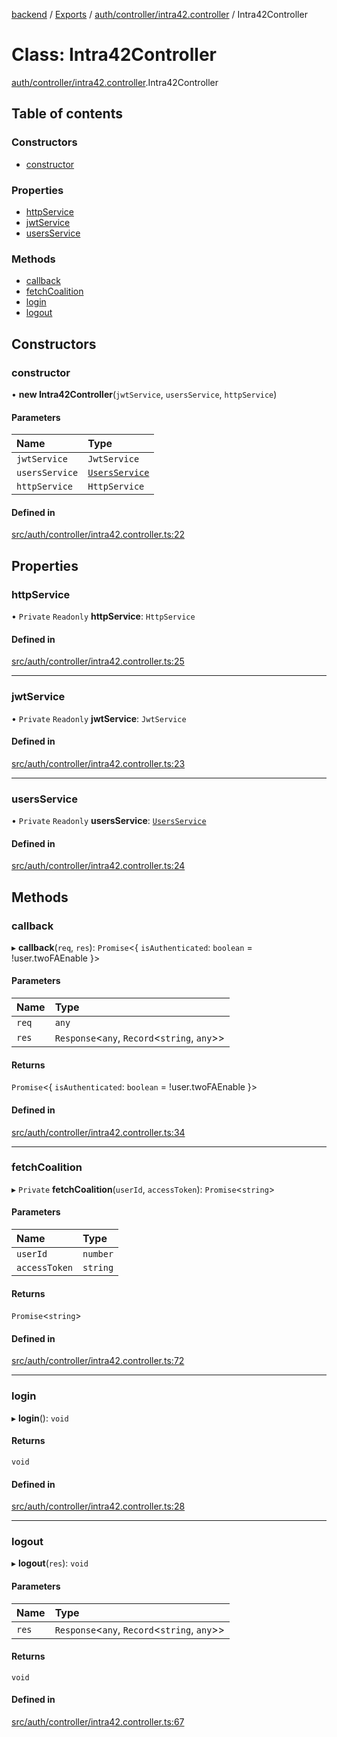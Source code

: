 [backend](../README.md) / [Exports](../modules.md) / [auth/controller/intra42.controller](../modules/auth_controller_intra42_controller.md) / Intra42Controller

# Class: Intra42Controller

[auth/controller/intra42.controller](../modules/auth_controller_intra42_controller.md).Intra42Controller

## Table of contents

### Constructors

- [constructor](auth_controller_intra42_controller.Intra42Controller.md#constructor)

### Properties

- [httpService](auth_controller_intra42_controller.Intra42Controller.md#httpservice)
- [jwtService](auth_controller_intra42_controller.Intra42Controller.md#jwtservice)
- [usersService](auth_controller_intra42_controller.Intra42Controller.md#usersservice)

### Methods

- [callback](auth_controller_intra42_controller.Intra42Controller.md#callback)
- [fetchCoalition](auth_controller_intra42_controller.Intra42Controller.md#fetchcoalition)
- [login](auth_controller_intra42_controller.Intra42Controller.md#login)
- [logout](auth_controller_intra42_controller.Intra42Controller.md#logout)

## Constructors

### constructor

• **new Intra42Controller**(`jwtService`, `usersService`, `httpService`)

#### Parameters

| Name | Type |
| :------ | :------ |
| `jwtService` | `JwtService` |
| `usersService` | [`UsersService`](users_users_service.UsersService.md) |
| `httpService` | `HttpService` |

#### Defined in

[src/auth/controller/intra42.controller.ts:22](https://github.com/GQDeltex/ft_transcendence/blob/main/backend/src/auth/controller/intra42.controller.ts#L22)

## Properties

### httpService

• `Private` `Readonly` **httpService**: `HttpService`

#### Defined in

[src/auth/controller/intra42.controller.ts:25](https://github.com/GQDeltex/ft_transcendence/blob/main/backend/src/auth/controller/intra42.controller.ts#L25)

___

### jwtService

• `Private` `Readonly` **jwtService**: `JwtService`

#### Defined in

[src/auth/controller/intra42.controller.ts:23](https://github.com/GQDeltex/ft_transcendence/blob/main/backend/src/auth/controller/intra42.controller.ts#L23)

___

### usersService

• `Private` `Readonly` **usersService**: [`UsersService`](users_users_service.UsersService.md)

#### Defined in

[src/auth/controller/intra42.controller.ts:24](https://github.com/GQDeltex/ft_transcendence/blob/main/backend/src/auth/controller/intra42.controller.ts#L24)

## Methods

### callback

▸ **callback**(`req`, `res`): `Promise`<{ `isAuthenticated`: `boolean` = !user.twoFAEnable }\>

#### Parameters

| Name | Type |
| :------ | :------ |
| `req` | `any` |
| `res` | `Response`<`any`, `Record`<`string`, `any`\>\> |

#### Returns

`Promise`<{ `isAuthenticated`: `boolean` = !user.twoFAEnable }\>

#### Defined in

[src/auth/controller/intra42.controller.ts:34](https://github.com/GQDeltex/ft_transcendence/blob/main/backend/src/auth/controller/intra42.controller.ts#L34)

___

### fetchCoalition

▸ `Private` **fetchCoalition**(`userId`, `accessToken`): `Promise`<`string`\>

#### Parameters

| Name | Type |
| :------ | :------ |
| `userId` | `number` |
| `accessToken` | `string` |

#### Returns

`Promise`<`string`\>

#### Defined in

[src/auth/controller/intra42.controller.ts:72](https://github.com/GQDeltex/ft_transcendence/blob/main/backend/src/auth/controller/intra42.controller.ts#L72)

___

### login

▸ **login**(): `void`

#### Returns

`void`

#### Defined in

[src/auth/controller/intra42.controller.ts:28](https://github.com/GQDeltex/ft_transcendence/blob/main/backend/src/auth/controller/intra42.controller.ts#L28)

___

### logout

▸ **logout**(`res`): `void`

#### Parameters

| Name | Type |
| :------ | :------ |
| `res` | `Response`<`any`, `Record`<`string`, `any`\>\> |

#### Returns

`void`

#### Defined in

[src/auth/controller/intra42.controller.ts:67](https://github.com/GQDeltex/ft_transcendence/blob/main/backend/src/auth/controller/intra42.controller.ts#L67)
